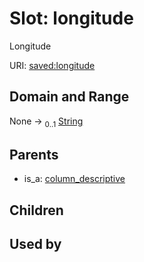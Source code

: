 
# Slot: longitude

Longitude

URI: [saved:longitude](https://marine.gov.scot/metadata/saved/schema/longitude)


## Domain and Range

None &#8594;  <sub>0..1</sub> [String](types/String.md)

## Parents

 *  is_a: [column_descriptive](column_descriptive.md)

## Children


## Used by

